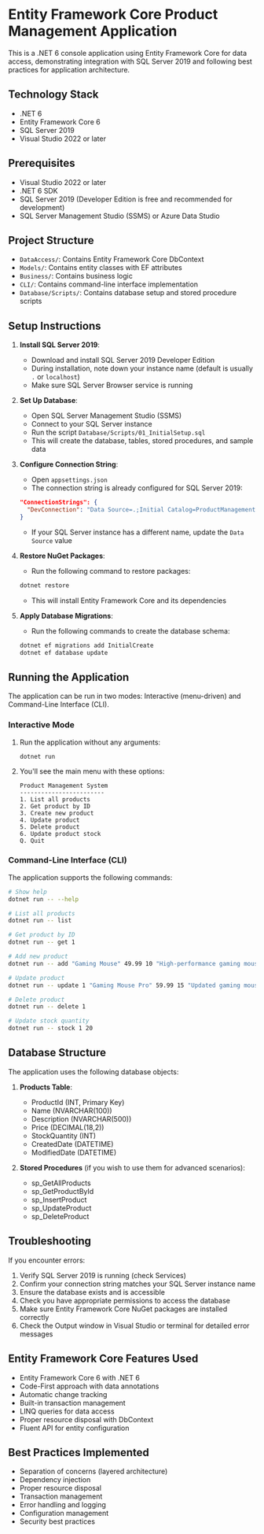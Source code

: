# Entity Framework Core Product Management Application

This is a .NET 6 console application using Entity Framework Core for data access, demonstrating integration with SQL Server 2019 and following best practices for application architecture.

## Technology Stack

- .NET 6
- Entity Framework Core 6
- SQL Server 2019
- Visual Studio 2022 or later

## Prerequisites

- Visual Studio 2022 or later
- .NET 6 SDK
- SQL Server 2019 (Developer Edition is free and recommended for development)
- SQL Server Management Studio (SSMS) or Azure Data Studio

## Project Structure

- `DataAccess/`: Contains Entity Framework Core DbContext
- `Models/`: Contains entity classes with EF attributes
- `Business/`: Contains business logic
- `CLI/`: Contains command-line interface implementation
- `Database/Scripts/`: Contains database setup and stored procedure scripts

## Setup Instructions

1. **Install SQL Server 2019**:
   - Download and install SQL Server 2019 Developer Edition
   - During installation, note down your instance name (default is usually `.` or `localhost`)
   - Make sure SQL Server Browser service is running

2. **Set Up Database**:
   - Open SQL Server Management Studio (SSMS)
   - Connect to your SQL Server instance
   - Run the script `Database/Scripts/01_InitialSetup.sql`
   - This will create the database, tables, stored procedures, and sample data

3. **Configure Connection String**:
   - Open `appsettings.json`
   - The connection string is already configured for SQL Server 2019:
   ```json
   "ConnectionStrings": {
     "DevConnection": "Data Source=.;Initial Catalog=ProductManagement;Integrated Security=True;MultipleActiveResultSets=True"
   }
   ```
   - If your SQL Server instance has a different name, update the `Data Source` value

4. **Restore NuGet Packages**:
   - Run the following command to restore packages:
   ```bash
   dotnet restore
   ```
   - This will install Entity Framework Core and its dependencies

5. **Apply Database Migrations**:
   - Run the following commands to create the database schema:
   ```bash
   dotnet ef migrations add InitialCreate
   dotnet ef database update
   ```

## Running the Application

The application can be run in two modes: Interactive (menu-driven) and Command-Line Interface (CLI).

### Interactive Mode

1. Run the application without any arguments:
   ```
   dotnet run
   ```
2. You'll see the main menu with these options:
   ```
   Product Management System
   ------------------------
   1. List all products
   2. Get product by ID
   3. Create new product
   4. Update product
   5. Delete product
   6. Update product stock
   Q. Quit
   ```

### Command-Line Interface (CLI)

The application supports the following commands:

```bash
# Show help
dotnet run -- --help

# List all products
dotnet run -- list

# Get product by ID
dotnet run -- get 1

# Add new product
dotnet run -- add "Gaming Mouse" 49.99 10 "High-performance gaming mouse"

# Update product
dotnet run -- update 1 "Gaming Mouse Pro" 59.99 15 "Updated gaming mouse"

# Delete product
dotnet run -- delete 1

# Update stock quantity
dotnet run -- stock 1 20
```

## Database Structure

The application uses the following database objects:

1. **Products Table**:
   - ProductId (INT, Primary Key)
   - Name (NVARCHAR(100))
   - Description (NVARCHAR(500))
   - Price (DECIMAL(18,2))
   - StockQuantity (INT)
   - CreatedDate (DATETIME)
   - ModifiedDate (DATETIME)

2. **Stored Procedures** (if you wish to use them for advanced scenarios):
   - sp_GetAllProducts
   - sp_GetProductById
   - sp_InsertProduct
   - sp_UpdateProduct
   - sp_DeleteProduct

## Troubleshooting

If you encounter errors:
1. Verify SQL Server 2019 is running (check Services)
2. Confirm your connection string matches your SQL Server instance name
3. Ensure the database exists and is accessible
4. Check you have appropriate permissions to access the database
5. Make sure Entity Framework Core NuGet packages are installed correctly
6. Check the Output window in Visual Studio or terminal for detailed error messages

## Entity Framework Core Features Used

- Entity Framework Core 6 with .NET 6
- Code-First approach with data annotations
- Automatic change tracking
- Built-in transaction management
- LINQ queries for data access
- Proper resource disposal with DbContext
- Fluent API for entity configuration

## Best Practices Implemented

- Separation of concerns (layered architecture)
- Dependency injection
- Proper resource disposal
- Transaction management
- Error handling and logging
- Configuration management
- Security best practices 